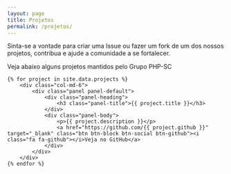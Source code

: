 ```yaml
---
layout: page
title: Projetos
permalink: /projetos/
---
```

<div class="row">
    <div class="text-left col-md-10">
        <p>Sinta-se a vontade para criar uma Issue ou fazer um fork de um dos nossos projetos, contribua e ajude a comunidade a se fortalecer.</p>
        <p>Veja abaixo alguns projetos mantidos pelo Grupo PHP-SC</p>
    </div>
    <p class="clearfix"></p>
</div>
<div class="row">
    
    {% for project in site.data.projects %}
        <div class="col-md-6">
            <div class="panel panel-default">
                <div class="panel-heading">
                    <h3 class="panel-title">{{ project.title }}</h3>
                </div>
                <div class="panel-body">
                    <p>{{ project.description }}</p>
                    <a href="https://github.com/{{ project.github }}" target="_blank" class="btn btn-block btn-social btn-github"><i class="fa fa-github"></i>Veja no GitHub</a>
                </div>
            </div>
        </div>
    {% endfor %}
            
</div>